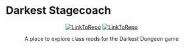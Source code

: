 # Darkest Stagecoach

<p align="center">
    <a href="https://github.com/LeoVen/darkest-stagecoach"><img src="https://img.shields.io/badge/GitHub-Darkest%20Stagecoach-D3552E.svg?logo=github" alt="LinkToRepo"/></a>
    <a href="https://leoven.github.io/darkest-stagecoach/"><img src="https://img.shields.io/badge/website-Darkest%20Stagecoach-2F3129.svg" alt="LinkToRepo"/></a>
</p>

<p align="center">A place to explore class mods for the Darkest Dungeon game</p>
